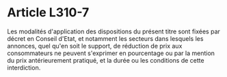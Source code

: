 # Article L310-7

Les modalités d'application des dispositions du présent titre sont fixées par décret en Conseil d'Etat, et notamment les secteurs dans lesquels les annonces, quel qu'en soit le support, de réduction de prix aux consommateurs ne peuvent s'exprimer en pourcentage ou par la mention du prix antérieurement pratiqué, et la durée ou les conditions de cette interdiction.
